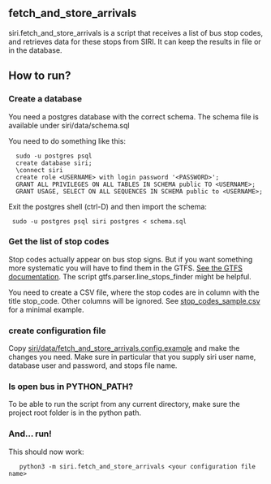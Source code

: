 ## fetch_and_store_arrivals

siri.fetch_and_store_arrivals is a script that receives a list of bus stop codes, and retrieves data for these stops from SIRI. It can keep the results in file or in the database.

## How to run?

### Create a database
You need a postgres database with the correct schema. The schema file is available under siri/data/schema.sql

You need to do something like this:

      sudo -u postgres psql
      create database siri;
      \connect siri
      create role <USERNAME> with login password '<PASSWORD>';
      GRANT ALL PRIVILEGES ON ALL TABLES IN SCHEMA public TO <USERNAME>;
      GRANT USAGE, SELECT ON ALL SEQUENCES IN SCHEMA public to <USERNAME>;
      
Exit the postgres shell (ctrl-D) and then import the schema:

     sudo -u postgres psql siri postgres < schema.sql
     

### Get the list of stop codes
Stop codes actually appear on bus stop signs. But if you want something more systematic you will have to find them in the GTFS. [See the GTFS documentation](https://github.com/hasadna/open-bus/blob/master/gtfs/working_with_GTFS.md). The script gtfs.parser.line_stops_finder might be helpful.

You need to create a CSV file, where the stop codes are in column with the title stop_code. Other columns will be ignored. See [stop_codes_sample.csv](https://github.com/hasadna/open-bus/blob/master/siri/data/stop_codes_sample.csv) for a minimal example. 
      
      
### create configuration file
Copy [siri/data/fetch_and_store_arrivals.config.example](https://github.com/hasadna/open-bus/blob/master/siri/data/fetch_and_store_arrivals.config.example) and make the changes you need. Make sure in particular that you supply siri user name, database user and password, and stops file name.

### Is open bus in PYTHON_PATH?
To be able to run the script from any current directory, make sure the project root folder is in the python path. 


### And... run!
This should now work:
  
       python3 -m siri.fetch_and_store_arrivals <your configuration file name>

      
